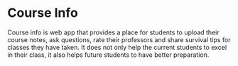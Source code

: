 # Course Info
Course info is web app that provides a place for students to upload their course notes, ask questions, rate their professors and share survival tips for classes they have taken. It does not only help the current students to excel in their class, it also helps future students to have better preparation. 
